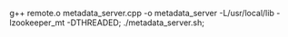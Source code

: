 g++ remote.o metadata_server.cpp -o metadata_server -L/usr/local/lib -lzookeeper_mt -DTHREADED; ./metadata_server.sh;
